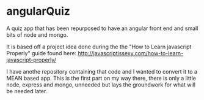 # angularQuiz
A quiz app that has been repurposed to have an angular front end and small bits of node and mongo.

It is based off a project idea done during the the "How to Learn javascript Properly" guide found here: http://javascriptissexy.com/how-to-learn-javascript-properly/

I have anothe repository containing that code and I wanted to convert it to a MEAN based app.
This is the first part on my way there, there is only a little node, express and mongo, unneeded but lays the groundwork
for what will be needed later. 
